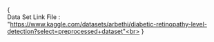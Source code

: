 {  
Data Set Link File :<br>
        "https://www.kaggle.com/datasets/arbethi/diabetic-retinopathy-level-detection?select=preprocessed+dataset"<br>
}